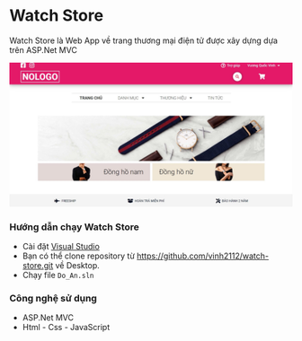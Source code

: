 # Watch Store

Watch Store là Web App về trang thương mại điện tử được xây dựng dựa trên ASP.Net MVC

![Watch Store](https://github.com/vinh2112/watch-store/blob/main/Do_An/Images/main.jpg)

### Hướng dẫn chạy Watch Store

- Cài đặt [Visual Studio](https://visualstudio.microsoft.com/downloads/)
- Bạn có thể clone repository từ https://github.com/vinh2112/watch-store.git về Desktop.
- Chạy file `Do_An.sln`

### Công nghệ sử dụng

- ASP.Net MVC
- Html - Css - JavaScript
